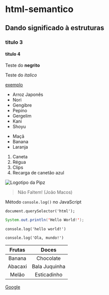 # html-semantico
## Dando significado à estruturas
### titulo 3
#### titulo 4

Teste do **negrito**

Teste do *italico*

[exemplo](https://exemplo.com/)

* Arroz Japonês
* Nori
* Gengibre
* Pepino
* Gergelim
* Kani
* Shoyu

- Maçã
- Banana
- Laranja

1. Caneta
2. Régua
3. Clips
4. Recarga de canetão azul

![Logotipo da Pipz](https://pipz.com/static/images/blog/eddie.png)

> Não Faltem!
> (João Macos)

Método `console.log()` no JavaScript

```JS
document.querySelector('html');
```

~~~java
System.out.println('Hello World!');
~~~

```JS
console.log('hello world!')
```

```JS
console.log('Ola, mundo!')
```

Frutas | Doces
:-------:|:-------:
Banana | Chocolate
Abacaxi | Bala Juquinha
Melão  | Esticadinho

<a href="google.com"> Google </a>
